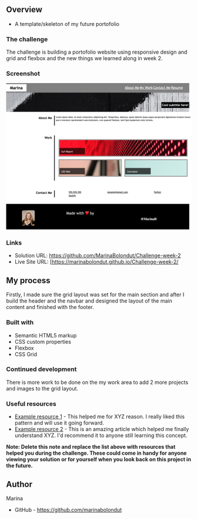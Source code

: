
## Overview

- A template/skeleton of my future portofolio 

### The challenge

The challenge is building a portofolio website using responsive design and grid and flexbox and the new things we learned along in week 2.

### Screenshot

![](./images/FireShot%20Capture%20002%20-%20Lernantino%20__%20Web%20Developer%20-%20127.0.0.1.png)



### Links

- Solution URL: https://github.com/MarinaBolondut/Challenge-week-2
- Live Site URL: [https://marinabolondut.github.io/Challenge-week-2/

## My process

Firstly, I made sure the grid layout was set for the main section and after I build the header and the navbar and designed the layout of the main content and finished with the footer.

### Built with

- Semantic HTML5 markup
- CSS custom properties
- Flexbox
- CSS Grid



### Continued development

There is more work to be done on the my work area to add 2 more projects and images to the grid layout.

### Useful resources

- [Example resource 1](https://www.example.com) - This helped me for XYZ reason. I really liked this pattern and will use it going forward.
- [Example resource 2](https://www.example.com) - This is an amazing article which helped me finally understand XYZ. I'd recommend it to anyone still learning this concept.

**Note: Delete this note and replace the list above with resources that helped you during the challenge. These could come in handy for anyone viewing your solution or for yourself when you look back on this project in the future.**

## Author
  Marina
- GitHub - https://github.com/marinabolondut

